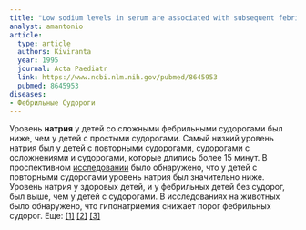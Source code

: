 ```yaml
---
title: "Low sodium levels in serum are associated with subsequent febrile seizures"
analyst: amantonio
article:
  type: article
  authors: Kiviranta
  year: 1995
  journal: Acta Paediatr
  link: https://www.ncbi.nlm.nih.gov/pubmed/8645953
  pubmed: 8645953
diseases:
- Фебрильные Судороги
---
```


Уровень **натрия** у детей со сложными фебрильными судорогами был ниже, чем у детей с простыми судорогами. Самый низкий уровень натрия был у детей с повторными судорогами, судорогами с осложнениями и судорогами, которые длились более 15 минут.
В проспективном [исследовании](https://www.ijss-sn.com/uploads/2/0/1/5/20153321/ijss_may_oa02_-_2017.pdf) было обнаружено, что у детей с повторными судорогами уровень натрия был значительно ниже. Уровень натрия у здоровых детей, и у фебрильных детей без судорог, был выше, чем у детей с судорогами.
В исследованиях на животных было обнaружено, что гипонатриемия снижает порог фебрильных судорог. Еще: [[1]](https://www.ncbi.nlm.nih.gov/pmc/articles/PMC1544836) [[2]](https://www.ncbi.nlm.nih.gov/pubmed/7641776) [[3]](http://caspianjp.ir/article-1-80-en.html)
